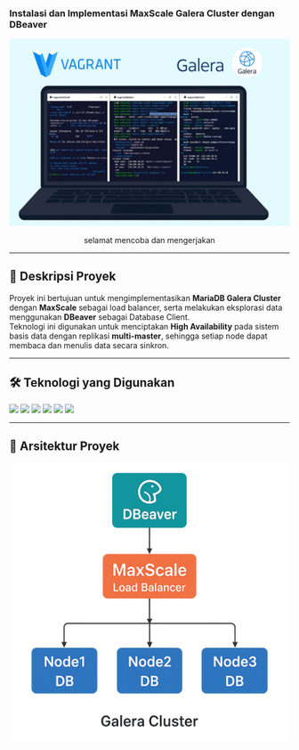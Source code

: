 ### Instalasi dan Implementasi MaxScale Galera Cluster dengan DBeaver

<img src="open/head.jpg" />
<br>

<p align="center">selamat mencoba dan mengerjakan</p>

---

## 📌 Deskripsi Proyek
Proyek ini bertujuan untuk mengimplementasikan **MariaDB Galera Cluster** dengan **MaxScale** sebagai load balancer, serta melakukan eksplorasi data menggunakan **DBeaver** sebagai Database Client.  
Teknologi ini digunakan untuk menciptakan **High Availability** pada sistem basis data dengan replikasi **multi-master**, sehingga setiap node dapat membaca dan menulis data secara sinkron.

---

## 🛠️ Teknologi yang Digunakan
<img src="https://img.shields.io/badge/MariaDB-003545?style=for-the-badge&logo=mariadb&logoColor=white" /> <img src="https://img.shields.io/badge/MaxScale-FF6C37?style=for-the-badge&logo=mariadb&logoColor=white" /> <img src="https://img.shields.io/badge/DBeaver-382923?style=for-the-badge&logo=dbeaver&logoColor=white" />  <img src="https://img.shields.io/badge/Vagrant-1563FF?style=for-the-badge&logo=vagrant&logoColor=white" /> <img src="https://img.shields.io/badge/VirtualBox-183A61?style=for-the-badge&logo=virtualbox&logoColor=white" /> <img src="https://img.shields.io/badge/Ubuntu%2022.04-EE7738?style=for-the-badge&logo=ubuntu&logoColor=white" /> 

---

## 📂 Arsitektur Proyek
<p align="center"><img src="open/arsi.png" /></p>
